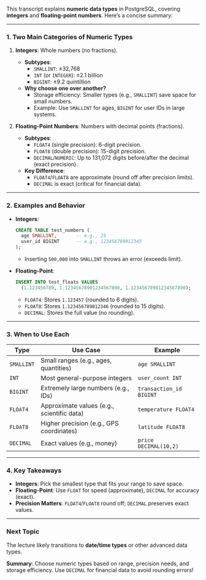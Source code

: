 This transcript explains **numeric data types** in PostgreSQL, covering **integers** and **floating-point numbers**. Here’s a concise summary:

---

### **1. Two Main Categories of Numeric Types**
1. **Integers**: Whole numbers (no fractions).  
   - **Subtypes**:  
     - `SMALLINT`: ±32,768  
     - `INT` (or `INTEGER`): ±2.1 billion  
     - `BIGINT`: ±9.2 quintillion  
   - **Why choose one over another?**  
     - Storage efficiency: Smaller types (e.g., `SMALLINT`) save space for small numbers.  
     - Example: Use `SMALLINT` for ages, `BIGINT` for user IDs in large systems.  

2. **Floating-Point Numbers**: Numbers with decimal points (fractions).  
   - **Subtypes**:  
     - `FLOAT4` (single precision): 6-digit precision.  
     - `FLOAT8` (double precision): 15-digit precision.  
     - `DECIMAL`/`NUMERIC`: Up to 131,072 digits before/after the decimal (exact precision).  
   - **Key Difference**:  
     - `FLOAT4`/`FLOAT8` are approximate (round off after precision limits).  
     - `DECIMAL` is exact (critical for financial data).  

---

### **2. Examples and Behavior**
- **Integers**:  
  ```sql
  CREATE TABLE test_numbers (
    age SMALLINT,       -- e.g., 25
    user_id BIGINT      -- e.g., 123456789012345
  );
  ```
  - Inserting `500,000` into `SMALLINT` throws an error (exceeds limit).  

- **Floating-Point**:  
  ```sql
  INSERT INTO test_floats VALUES 
    (1.123456789, 1.12345678901234567890, 1.12345678901234567890);
  ```
  - `FLOAT4`: Stores `1.123457` (rounded to 6 digits).  
  - `FLOAT8`: Stores `1.123456789012346` (rounded to 15 digits).  
  - `DECIMAL`: Stores the full value (no rounding).  

---

### **3. When to Use Each**
| Type          | Use Case                                  | Example                  |
|---------------|-------------------------------------------|--------------------------|
| `SMALLINT`    | Small ranges (e.g., ages, quantities)     | `age SMALLINT`           |
| `INT`         | Most general-purpose integers             | `user_count INT`         |
| `BIGINT`      | Extremely large numbers (e.g., IDs)       | `transaction_id BIGINT`  |
| `FLOAT4`      | Approximate values (e.g., scientific data)| `temperature FLOAT4`     |
| `FLOAT8`      | Higher precision (e.g., GPS coordinates)  | `latitude FLOAT8`        |
| `DECIMAL`     | Exact values (e.g., money)                | `price DECIMAL(10,2)`    |

---

### **4. Key Takeaways**
- **Integers**: Pick the smallest type that fits your range to save space.  
- **Floating-Point**: Use `FLOAT` for speed (approximate), `DECIMAL` for accuracy (exact).  
- **Precision Matters**: `FLOAT4`/`FLOAT8` round off; `DECIMAL` preserves exact values.  

---

### **Next Topic**
The lecture likely transitions to **date/time types** or other advanced data types.  

**Summary**: Choose numeric types based on range, precision needs, and storage efficiency. Use `DECIMAL` for financial data to avoid rounding errors!